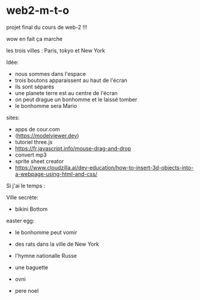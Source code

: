 # web2-m-t-o
projet final du cours de web-2 !!!

wow en fait ça marche

les trois villes : 
Paris, tokyo et New York



Idée: 
- nous sommes dans l'espace 
- trois boutons apparaissent au haut de l'écran 
- ils sont séparés
- une planete terre est au centre de l'écran 
- on peut drague un bonhomme et le laissé tomber
- le bonhomme sera Mario

  
sites:
- apps de cour.com
- (https://modelviewer.dev)
- tutoriel three.js
- https://fr.javascript.info/mouse-drag-and-drop
- convert mp3
- sprite sheet creator
- https://www.cloudzilla.ai/dev-education/how-to-insert-3d-objects-into-a-webpage-using-html-and-css/


Si j'ai le temps :

Ville secrète: 
- bikini Bottom 

easter egg:
- le bonhomme peut vomir
- des rats dans la ville de New York
- l'hymne nationalle Russe
- une baguette 


- ovni
- pere noel
  